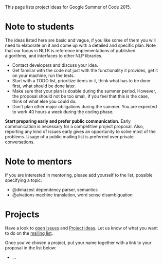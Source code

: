 This page lists project ideas for Google Summer of Code 2015.

# Note to students

The ideas listed here are basic and vague, if you like some of them you will need to elaborate on it and come up with a detailed and specific plan. Note that our focus in NLTK is reference implementations of published algorithms, and interfaces to other NLP libraries.

* Contact developers and discuss your idea.
* Get familiar with the code not just with the functionality it provides, get it on your machine, run the tests.
* Start with a TODO list, prioritize items in it, think what has to be done first, what should be done later.
* Make sure that your plan is doable during the summer period. However, the proposal should not be too small, if you feel that this is the case, think of what else you could do.
* Don't plan other major obligations during the summer. You are expected to work 40 hours a week during the coding phase.

**Start preparing early and prefer public communication.** Early communication is necessary for a competitive project proposal. Also, reporting any kind of issues early gives an opportunity to solve most of the problems. Usage of a public mailing list is preferred over private conversations.

# Note to mentors

If you are interested in mentoring, please add yourself to the list, possible specifying a topic:

* @dimazest dependency parser, semantics
* @alvations machine translation, word sense disambiguation

# Projects

Have a look to [open issues](https://github.com/nltk/nltk/issues) and [Project ideas](http://moin.ourproject.org/moin/projects/nltk/ProjectIdeas). Let us know of what you want to do on the [mailing list](https://groups.google.com/forum/#!forum/nltk-dev).

Once you've chosen a project, put your name together with a link to your proposal in the list below:

* ...
